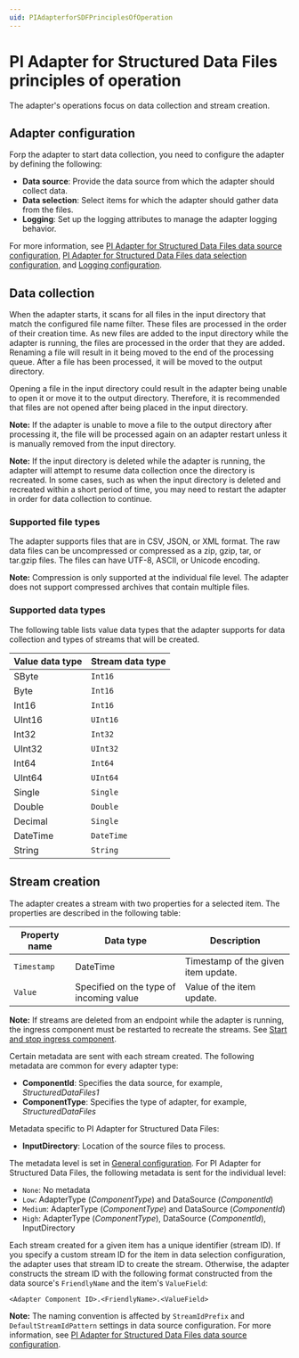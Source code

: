 ```yaml
---
uid: PIAdapterforSDFPrinciplesOfOperation
---
```


# PI Adapter for Structured Data Files principles of operation

The adapter's operations focus on data collection and stream creation.

## Adapter configuration

Forp the adapter to start data collection, you need to configure the adapter by defining the following:

- **Data source**: Provide the data source from which the adapter should collect data.
- **Data selection**: Select items for which the adapter should gather data from the files.
- **Logging**: Set up the logging attributes to manage the adapter logging behavior.<!---what about buffering, health endpoints, egress, general configuration (Why isn't that refered to as diagnostic configuration?), data filters? I know these are optional for data collection, but so is logging.--->

For more information, see [PI Adapter for Structured Data Files data source configuration](xref:PIAdapterforSDFDataSourceConfiguration), [PI Adapter for Structured Data Files data selection configuration](xref:PIAdapterforSDFtDataSelectionConfiguration), and [Logging configuration](xref:LoggingConfiguration).

## Data collection

When the adapter starts, it scans for all files in the input directory that match the configured file name filter. These files are processed in the order of their creation time. As new files are added to the input directory while the adapter is running, the files are processed in the order that they are added. Renaming a file will result in it being moved to the end of the processing queue. After a file has been processed, it will be moved to the output directory.

Opening a file in the input directory could result in the adapter being unable to open it or move it to the output directory. Therefore, it is recommended that files are not opened after being placed in the input directory.

**Note:** If the adapter is unable to move a file to the output directory after processing it, the file will be processed again on an adapter restart unless it is manually removed from the input directory.

**Note:** If the input directory is deleted while the adapter is running, the adapter will attempt to resume data collection once the directory is recreated. In some cases, such as when the input directory is deleted and recreated within a short period of time, you may need to restart the adapter in order for data collection to continue.

### Supported file types

The adapter supports files that are in CSV, JSON, or XML format. The raw data files can be uncompressed or compressed as a zip, gzip, tar, or tar.gzip files. The files can have UTF-8, ASCII, or Unicode encoding.

**Note:** Compression is only supported at the individual file level. The adapter does not support compressed archives that contain multiple files.

### Supported data types

The following table lists value data types that the adapter supports for data collection and types of streams that will be created.

| Value data type | Stream data type |
|-----------------|------------------|
| SByte     | `Int16`  |
| Byte     | `Int16`  |
| Int16     | `Int16`  |
| UInt16     | `UInt16`  |
| Int32     | `Int32`  |
| UInt32     | `UInt32`  |
| Int64     | `Int64`  |
| UInt64     | `UInt64`  |
| Single     | `Single`  |
| Double     | `Double`  |
| Decimal     | `Single`  |
| DateTime     | `DateTime`  |
| String     | `String`  |

## Stream creation

The adapter creates a stream with two properties for a selected item. The properties are described in the following table:

| Property name | Data type | Description |
|---------------|-----------|-------------|
| `Timestamp`     | DateTime  | Timestamp of the given item update. |
| `Value`         | Specified on the type of incoming value | Value of the item update. |

**Note:** If streams are deleted from an endpoint while the adapter is running, the ingress component must be restarted to recreate the streams. See [Start and stop ingress component](xref:StartAndStopIngressComponent).

Certain metadata are sent with each stream created.
The following metadata are common for every adapter type:

- **ComponentId**: Specifies the data source, for example, _StructuredDataFiles1_
- **ComponentType**: Specifies the type of adapter, for example, _StructuredDataFiles_

Metadata specific to PI Adapter for Structured Data Files:

- **InputDirectory**: Location of the source files to process.

The metadata level is set in [General configuration](xref:GeneralConfiguration). For PI Adapter for Structured Data Files, the following metadata is sent for the individual level:

- `None`: No metadata
- `Low`: AdapterType (_ComponentType_) and DataSource (_ComponentId_)
- `Medium`: AdapterType (_ComponentType_) and DataSource (_ComponentId_)
- `High`: AdapterType (_ComponentType_), DataSource (_ComponentId_), InputDirectory

Each stream created for a given item has a unique identifier (stream ID). If you specify a custom stream ID for the item in data selection configuration, the adapter uses that stream ID to create the stream. Otherwise, the adapter constructs the stream ID with the following format constructed from the data source's `FriendlyName` and the item's `ValueField`:

```code
<Adapter Component ID>.<FriendlyName>.<ValueField>
```

**Note:** The naming convention is affected by `StreamIdPrefix` and `DefaultStreamIdPattern` settings in data source configuration. For more information, see [PI Adapter for Structured Data Files data source configuration](xref:PIAdapterforSDFDataSourceConfiguration).

